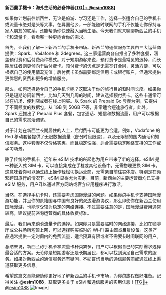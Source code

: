 **新西蘭手機卡：海外生活的必备神器[[TG💪+ @esim1088](https://t.me/s/esim1088)]**

如果你计划前往新西兰，无论是旅游、学习还是工作，选择一张适合自己的手机卡或流量卡绝对是头等大事。在异国他乡，一部能随时联网的手机不仅能让你保持与家人朋友的联系，还能帮助你快速融入当地生活。今天我们就来聊聊新西兰的手机卡和流量卡，看看哪一种更适合你的需求。

首先，让我们了解一下新西兰的手机卡市场。新西兰的通信服务主要由三大运营商提供：Spark、Vodafone 和 2degrees。这三家运营商各自推出了多种套餐，涵盖预付费和后付费两种模式。对于短期游客来说，预付费卡是最常见的选择，而长期居住者则更倾向于后付费卡。预付费卡的优点是无需签订合同，灵活方便，可以根据自己的使用情况充值；后付费卡虽然需要绑定信用卡或银行账户，但通常提供更优惠的资费和更多的增值服务。

那么，如何选择适合自己的手机卡呢？这取决于你的旅行目的和时间长度。如果你只是短期访问新西兰，比如几天到几周的时间，建议选择预付费卡。这些卡通常可以在机场、便利店或者在线上购买。以 Spark 的 Prepaid Go 套餐为例，它提供了不同额度的数据包，从 1GB 到 50GB 不等，非常适合短途旅行者。此外，Spark 还推出了 Prepaid Plus 套餐，包含通话、短信和数据流量，用户可以根据自己的需求灵活调整。

对于计划在新西兰长期居住的人士，后付费卡可能更为合适。例如，Vodafone 的 Red 移动套餐提供了无限数据流量（部分时段限速），以及无限制的国内通话和短信服务。这种套餐不仅价格实惠，而且稳定性强，适合需要稳定网络支持的工作或学习场景。

除了传统的手机卡，近年来 eSIM 技术的兴起也为用户带来了新的选择。eSIM 是一种嵌入式 SIM 卡，可以直接集成在手机或其他设备中，无需物理更换 SIM 卡。这意味着你可以通过线上操作轻松切换运营商，无需亲自前往实体店。特别是在频繁跨国旅行的情况下，eSIM 显得尤为实用。目前，新西兰的主要运营商均已支持 eSIM 服务，用户可以通过官方网站或官方应用程序进行激活。

当然，在选择手机卡时，还需要考虑国际漫游的问题。如果你的手机卡支持国际漫游功能，并且你的原籍国与中国有良好的双边漫游协议，那么即使你在新西兰使用国际漫游，也能享受较为稳定的网络连接。不过需要注意的是，国际漫游费用通常较高，建议提前咨询运营商的具体收费标准。

最后，我们再来谈谈流量卡的选择。如果你只是需要临时的网络连接，比如在咖啡厅或公共场所短暂上网，可以选择购买临时的 Wi-Fi 路由器或租赁设备。这类产品通常提供一定时间内的免费流量，适合预算有限或者不需要长时间联网的用户。

总结来说，新西兰的手机卡和流量卡种类繁多，用户可以根据自己的实际需求选择最合适的方案。无论你是短期游客还是长期居民，都可以找到满足自己需求的服务。如果对新西兰的通信服务还有疑问，不妨咨询当地的通信服务商或通过线上渠道获取更多信息。

希望这篇文章能帮助你更好地了解新西兰的手机卡市场，为你的旅程做好准备。记得关注 **@esim1088**，获取更多关于 eSIM 和通信服务的实用信息！[[TG💪+ @esim1088](https://t.me/s/esim1088) ![Image](https://i.postimg.cc/4NQfJmqS/Snipaste-2025-05-13-00-14-12.png)]